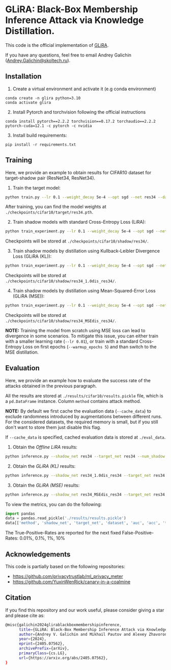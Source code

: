 # GLiRA: Black-Box Membership Inference Attack via Knowledge Distillation.

This code is the official implementation of [GLiRA](https://arxiv.org/abs/2405.07562).

If you have any questions, feel free to email Andrey Galichin (Andrey.Galichin@skoltech.ru).

## Installation

1. Create a virtual environment and activate it (e.g conda environment)
```
conda create -n glira python=3.10
conda activate glira
```
2. Install Pytorch and torchvision following the official instructions
```
conda install pytorch==2.2.2 torchvision==0.17.2 torchaudio==2.2.2 pytorch-cuda=12.1 -c pytorch -c nvidia
```
3. Install build requirements:
```
pip install -r requirements.txt
```

## Training

Here, we provide an example to obtain results for CIFAR10 dataset for target-shadow pair (ResNet34, ResNet34).

1. Train the target model:
```bash
python train.py --lr 0.1 --weight_decay 5e-4 --opt sgd --net res34 --dataset cifar10 --per_model_dataset_size 20000 --bs 256 --size 32 --n_epochs 100
```
After training, you can find the model weights at `./checkpoints/cifar10/target/res34.pth`.

2. Train shadow models with standard Cross-Entropy Loss (LiRA):
```bash
python train_experiment.py --lr 0.1 --weight_decay 5e-4 --opt sgd --net res34 --dataset cifar10 --per_model_dataset_size 20000 --bs 256 --size 32 --n_epochs 100 --num_shadow 128
```
Checkpoints will be stored at `./checkpoints/cifar10/shadow/res34/`.

3. Train shadow models by distillation using Kullback-Leibler Divergence Loss (GLiRA (KL)):
```bash
python train_experiment.py --lr 0.1 --weight_decay 5e-4 --opt sgd --net res34 --target_net res34 --dataset cifar10 --per_model_dataset_size 20000 --bs 256 --size 32 --n_epochs 100 --num_shadow 128 --lambd 0
```
Checkpoints will be stored at `./checkpoints/cifar10/shadow/res34_1.0dis_res34/`.

4. Train shadow models by distillation using Mean-Squared-Error Loss (GLiRA (MSE)):
```bash
python train_experiment.py --lr 0.1 --weight_decay 5e-4 --opt sgd --net res34 --target_net res34 --dataset cifar10 --per_model_dataset_size 20000 --bs 256 --size 32 --n_epochs 100 --num_shadow 128 --mse_distillation --warmup_epochs 5
```
Checkpoints will be stored at `./checkpoints/cifar10/shadow/res34_MSEdis_res34/`.

**NOTE:** Training the model from scratch using MSE loss can lead to divergence in some scenarios. To mitigate this issue, you can either train with a smaller learning rate (`--lr 0.01`), or train with a standard Cross-Entropy Loss on first epochs (`--warmup_epochs 5`) and than switch to the MSE distillation.

## Evaluation

Here, we provide an example how to evaluate the success rate of the attacks obtained in the previous paragraph.

All the results are stored at `./results/cifar10/results.pickle` file, which is a `pd.DataFrame` instance. Column `method` contains attack method.

**NOTE:** By default we first cache the evaluation data (`--cache_data`) to exclude randomness introduced by augmentations between different runs. For the considered datasets, the required memory is small, but if you still don't want to store them just disable this flag.

If `--cache_data` is specified, cached evaluation data is stored at `./eval_data`.

1. Obtain the *Offline LiRA* results:
```bash
python inference.py --shadow_net res34 --target_net res34 --num_shadow 128 --dataset cifar10 --num_aug 10 --n_samples 20000 --evaluation_objective stable_logit --evaluation_type lira --fix_variance --cache_data
```
2. Obtain the *GLiRA (KL)* results:
```bash
python inference.py --shadow_net res34_1.0dis_res34 --target_net res34 --num_shadow 128 --dataset cifar10 --num_aug 10 --n_samples 20000 --evaluation_objective stable_logit --evaluation_type lira --fix_variance --cache_data
```
3. Obtain the *GLiRA (MSE)* results:
```bash
python inference.py --shadow_net res34_MSEdis_res34 --target_net res34 --num_shadow 128 --dataset cifar10 --num_aug 10 --n_samples 20000 --evaluation_objective stable_logit --evaluation_type lira --fix_variance --cache_data
```

To view the metrics, you can do the following:

```python
import pandas
data = pandas.read_pickle('./results/results.pickle')
data[['method', 'shadow_net', 'target_net', 'dataset', 'auc', 'acc', 'tpr@fpr']]
```

The True-Positive-Rates are reported for the next fixed False-Positive-Rates: $0.01$%, $0.1$%, $1$%, $10$%

## Acknowledgements

This code is partially based on the following repositories:
- https://github.com/privacytrustlab/ml_privacy_meter
- https://github.com/YuxinWenRick/canary-in-a-coalmine

## Citation

If you find this repository and our work useful, please consider giving a star and please cite as:

```bash
@misc{galichin2024glirablackboxmembershipinference,
      title={GLiRA: Black-Box Membership Inference Attack via Knowledge Distillation}, 
      author={Andrey V. Galichin and Mikhail Pautov and Alexey Zhavoronkin and Oleg Y. Rogov and Ivan Oseledets},
      year={2024},
      eprint={2405.07562},
      archivePrefix={arXiv},
      primaryClass={cs.LG},
      url={https://arxiv.org/abs/2405.07562}, 
}
```
